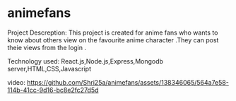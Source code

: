 # animefans
Project Descreption:
This project is created for anime fans who wants to know about others view on the favourite anime character .They can post theie views from the login .

Technology used:
React.js,Node.js,Express,Mongodb server,HTML,CSS,Javascript

video:
https://github.com/Shri25a/animefans/assets/138346065/564a7e58-114b-41cc-9d16-bc8e2fc27d5d



